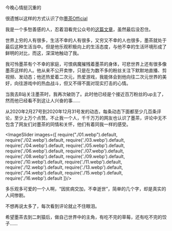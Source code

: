 
今晚心情挺沉重的

很遗憾以这样的方式认识了你[墨茶Official](https://space.bilibili.com/212535360/)

我是一个多愁善感的人，忍着泪看完公众号的[这篇文章](https://mp.weixin.qq.com/s/UbTivVl6yHvFakWD21Up2g)，虽然最后没忍住。

世界上穷的人有很多，生活不幸的人有很多，又穷又不幸的人也很多，墨茶就处于最后这种生活当中。但是他乐观积极向上的生活态度，与他不幸的生活环境形成了鲜明的对比，而这，深深地触动了我。

我可怜墨茶有个不幸的家庭，可恨病魔摧残着墨茶的身体，可悲世界上还有很多像墨茶这样的人。他从来不公开卖惨，只是在为数不多的粉丝关注下默默地直播、剪视频、发动态；他还热爱着二次元，热爱游戏，我能体会到他向往二次元世界的美好，向往游戏中的热血战斗，但又不得不面对现实打击的心情。

当我去B站关注墨茶时，我再次破防了。此时他已经是个接近百万粉丝的up主了，然而他已经看不到这让人兴奋的事……

从2020年2月27号到2020年12月31号发的动态，每条动态下面都至少几百条评论，至少上万个点赞。不止我一个人，千千万万的网友也认识了墨茶，评论中无不包含了网友们对墨茶的同情和关怀，他们有着同我一样的感受。

<ImageSlider images={[
  require("./01.webp").default, 
  require('./02.webp').default,
  require('./03.webp').default,
  require('./04.webp').default,
  require('./05.webp').default,
  require('./06.webp').default,
  require('./07.webp').default,
  require('./08.webp').default,
  require('./09.webp').default,
  require('./10.webp').default,
  require('./11.webp').default,
  require('./12.webp').default,
  require('./13.webp').default,
  require('./14.webp').default,
  require('./15.webp').default,
  require('./16.webp').default
]}/>

多乐观多可爱的一个人啊，“因贫病交加，不幸逝世”，简单的几个字，却是真实的人间惨剧。

不想再说太多了，每次看到评论就止不住眼泪。

希望墨茶去到二刺猿后，做自己世界中的主角，有吃不完的草莓，还有吃不完的饺子……